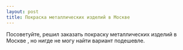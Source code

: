 ```yaml
---
layout: post 
title: Покраска металлических изделий в Москве 
--- 
```

Посоветуйте, решил заказать покраску металлических изделий в Москве , но нигде не могу найти вариант подешевле.
